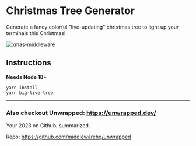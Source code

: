 # Christmas Tree Generator
Generate a fancy colorful "live-updating" christmas tree to light up your terminals this Christmas!

![xmas-middleware](https://github.com/jayantbh/xmas-cli/assets/7949047/7028f86b-d05c-49ed-bc3e-41e8a28890e9)

## Instructions

**Needs Node 18+**

```
yarn install
yarn big-live-tree
```

------
### Also checkout Unwrapped: https://unwrapped.dev/
Your 2023 on Github, summarized.

Repo: https://github.com/middlewarehq/unwrapped
